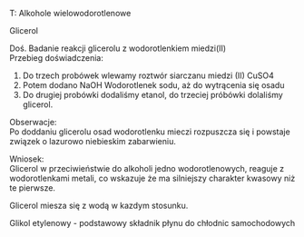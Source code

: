 T: Alkohole wielowodorotlenowe

Glicerol

Doś. Badanie reakcji glicerolu z wodorotlenkiem miedzi(II)  
Przebieg doświadczenia:
1. Do trzech probówek wlewamy roztwór siarczanu miedzi (II) CuSO4
2. Potem dodano NaOH Wodorotlenek sodu, aż do wytrącenia się osadu
3. Do drugiej probówki dodaliśmy etanol, do trzeciej próbówki dolaliśmy glicerol.

Obserwacje:  
Po doddaniu glicerolu osad wodorotlenku mieczi rozpuszcza się i powstaje związek o lazurowo niebieskim zabarwieniu.

Wniosek:  
Glicerol w przeciwieństwie do alkoholi jedno wodorotlenowych, reaguje z wodorotlenkami metali, co wskazuje że ma silniejszy charakter kwasowy niż te pierwsze.


Glicerol miesza się z wodą w kazdym stosunku.  

Glikol etylenowy - podstawowy składnik płynu do chłodnic samochodowych